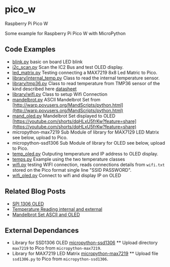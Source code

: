# pico_w

Raspberry Pi Pico W

Some example for Raspberry Pi Pico W with MicroPython

## Code Examples

* [blink.py](blink.py) basic on board LED blink
* [i2c_scan.py](i2c_scan.py) Scan the IC2 Bus and test OLED display.
* [led_matrix.py](led_matrix.py) Testing connecting a MAX7219 8x8 Led Matric to Pico.
* [library/internal_temp.py](library/internal_temp.py) Class to read the internal temperature sensor.
* [library/tmp36.py](library/tmp36.py) Class to read temperature from TMP36 sensor of the kind described here [datasheet](http://cdn.sparkfun.com/datasheets/Sensors/Temp/TMP35_36_37.pdf)
* [library/wifi.py](library/wifi.py) Class to setup Wifi Connection
* [mandelbrot.py](mandelbrot.py) ASCII Mandelbrot Set from [http://warp.povusers.org/MandScripts/python.html](http://warp.povusers.org/MandScripts/python.html)
* [mand_oled.py](mand_oled.py) Mandelbrot Set displayed to OLED [https://youtube.com/shorts/dqHLxU5frKw?feature=share](https://youtube.com/shorts/dqHLxU5frKw?feature=share)
* micropython-max7219 Sub Module of library for MAX7129 LED Matrix see below, upload to Pico.
* micropython-ssd1306 Sub Module of library for OLED see below, upload to Pico.
* [temp_oled.py](temp_oled.py) Outputing temperature and IP address to OLED display.
* [temps.py](temps.py) Example using the two temperature classes
* [wifi.py](wifi.py) testing WIFI connection, reads connections details from `wifi.txt` stored on the Pico format  single line "SSID PASSWORD".
* [wifi_oled.py](wifi_oled.py) Connect to wifi and display IP on OLED

## Related Blog Posts

* [SPI 1306 OLED](https://blog.0x32.co.uk/posts/pico2/)
* [Temperature Reading internal and external](https://blog.0x32.co.uk/posts/pico3/)
* [Mandelbrot Set ASCII and OLED](https://blog.0x32.co.uk/posts/pico4/)

## External Dependances

* Library for SSD1306 OLED [micropython-ssd1306](https://github.com/stlehmann/micropython-ssd1306)
** Upload directory `max7219` to Pico from `micropython-max7219`.
* Library for MAX7219 LED Matrix [micropython-max7219](https://github.com/enchant97/micropython-max7219)
** Upload file `ssd1306.py` to Pico from `micropython-ssd1306`.
